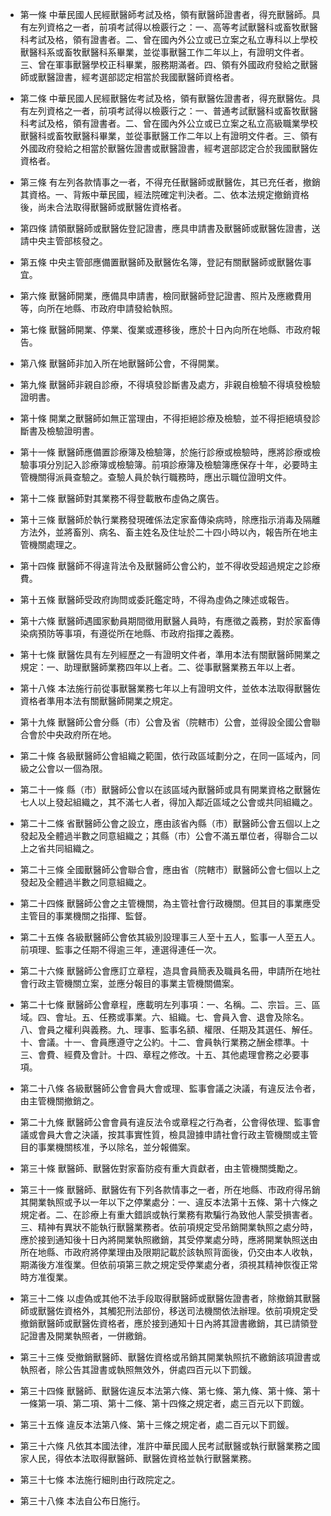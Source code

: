 * 第一條 中華民國人民經獸醫師考試及格，領有獸醫師證書者，得充獸醫師。具有左列資格之一者，前項考試得以檢覈行之：一、高等考試獸醫科或畜牧獸醫科考試及格，領有證書者。二、曾在國內外公立或已立案之私立專科以上學校獸醫科系或畜牧獸醫科系畢業，並從事獸醫工作二年以上，有證明文件者。三、曾在軍事獸醫學校正科畢業，服務期滿者。四、領有外國政府發給之獸醫師或獸醫證書，經考選部認定相當於我國獸醫師資格者。

* 第二條 中華民國人民經獸醫佐考試及格，領有獸醫佐證書者，得充獸醫佐。具有左列資格之一者，前項考試得以檢覈行之：一、普通考試獸醫科或畜牧獸醫科考試及格，領有證書者。二、曾在國內外公立或已立案之私立高級職業學校獸醫科或畜牧獸醫科畢業，並從事獸醫工作二年以上有證明文件者。三、領有外國政府發給之相當於獸醫佐證書或獸醫證書，經考選部認定合於我國獸醫佐資格者。

* 第三條 有左列各款情事之一者，不得充任獸醫師或獸醫佐，其已充任者，撤銷其資格。一、背叛中華民國，經法院確定判決者。二、依本法規定撤銷資格後，尚未合法取得獸醫師或獸醫佐資格者。

* 第四條 請領獸醫師或獸醫佐登記證書，應具申請書及獸醫師或獸醫佐證書，送請中央主管部核發之。

* 第五條 中央主管部應備置獸醫師及獸醫佐名簿，登記有關獸醫師或獸醫佐事宜。

* 第六條 獸醫師開業，應備具申請書，檢同獸醫師登記證書、照片及應繳費用等，向所在地縣、市政府申請發給執照。

* 第七條 獸醫師開業、停業、復業或遷移後，應於十日內向所在地縣、市政府報告。

* 第八條 獸醫師非加入所在地獸醫師公會，不得開業。

* 第九條 獸醫師非親自診療，不得填發診斷書及處方，非親自檢驗不得填發檢驗證明書。

* 第十條 開業之獸醫師如無正當理由，不得拒絕診療及檢驗，並不得拒絕填發診斷書及檢驗證明書。

* 第十一條 獸醫師應備置診療簿及檢驗簿，於施行診療或檢驗時，應將診療或檢驗事項分別記入診療簿或檢驗簿。前項診療簿及檢驗簿應保存十年，必要時主管機關得派員查驗之。查驗人員於執行職務時，應出示職位證明文件。

* 第十二條 獸醫師對其業務不得登載散布虛偽之廣告。

* 第十三條 獸醫師於執行業務發現確係法定家畜傳染病時，除應指示消毒及隔離方法外，並將畜別、病名、畜主姓名及住址於二十四小時以內，報告所在地主管機關處理之。

* 第十四條 獸醫師不得違背法令及獸醫師公會公約，並不得收受超過規定之診療費。

* 第十五條 獸醫師受政府詢問或委託鑑定時，不得為虛偽之陳述或報告。

* 第十六條 獸醫師遇國家動員期間徵用獸醫人員時，有應徵之義務，對於家畜傳染病預防等事項，有遵從所在地縣、市政府指揮之義務。

* 第十七條 獸醫佐具有左列經歷之一有證明文件者，準用本法有關獸醫師開業之規定：一、助理獸醫師業務四年以上者。二、從事獸醫業務五年以上者。

* 第十八條 本法施行前從事獸醫業務七年以上有證明文件，並依本法取得獸醫佐資格者準用本法有關獸醫師開業之規定。

* 第十九條 獸醫師公會分縣（市）公會及省（院轄市）公會，並得設全國公會聯合會於中央政府所在地。

* 第二十條 各級獸醫師公會組織之範圍，依行政區域劃分之，在同一區域內，同級之公會以一個為限。

* 第二十一條 縣（市）獸醫師公會以在該區域內獸醫師或具有開業資格之獸醫佐七人以上發起組織之，其不滿七人者，得加入鄰近區域之公會或共同組織之。

* 第二十二條 省獸醫師公會之設立，應由該省內縣（市）獸醫師公會五個以上之發起及全體過半數之同意組織之；其縣（市）公會不滿五單位者，得聯合二以上之省共同組織之。

* 第二十三條 全國獸醫師公會聯合會，應由省（院轄市）獸醫師公會七個以上之發起及全體過半數之同意組織之。

* 第二十四條 獸醫師公會之主管機關，為主管社會行政機關。但其目的事業應受主管目的事業機關之指揮、監督。

* 第二十五條 各級獸醫師公會依其級別設理事三人至十五人，監事一人至五人。前項理、監事之任期不得逾三年，連選得連任一次。

* 第二十六條 獸醫師公會應訂立章程，造具會員簡表及職員名冊，申請所在地社會行政主管機關立案，並應分報目的事業主管機關備案。

* 第二十七條 獸醫師公會章程，應載明左列事項：一、名稱。二、宗旨。三、區域。四、會址。五、任務或事業。六、組織。七、會員入會、退會及除名。八、會員之權利與義務。九、理事、監事名額、權限、任期及其選任、解任。十、會議。十一、會員應遵守之公約。十二、會員執行業務之酬金標準。十三、會費、經費及會計。十四、章程之修改。十五、其他處理會務之必要事項。

* 第二十八條 各級獸醫師公會會員大會或理、監事會議之決議，有違反法令者，由主管機關撤銷之。

* 第二十九條 獸醫師公會會員有違反法令或章程之行為者，公會得依理、監事會議或會員大會之決議，按其事實性質，檢具證據申請社會行政主管機關或主管目的事業機關核准，予以除名，並分報備案。

* 第三十條 獸醫師、獸醫佐對家畜防疫有重大貢獻者，由主管機關獎勵之。

* 第三十一條 獸醫師、獸醫佐有下列各款情事之一者，所在地縣、市政府得吊銷其開業執照或予以一年以下之停業處分：一、違反本法第十五條、第十六條之規定者。二、在診療上有重大錯誤或執行業務有欺騙行為致他人蒙受損害者。三、精神有異狀不能執行獸醫業務者。依前項規定受吊銷開業執照之處分時，應於接到通知後十日內將開業執照繳銷，其受停業處分時，應將開業執照送由所在地縣、市政府將停業理由及限期記載於該執照背面後，仍交由本人收執，期滿後方准復業。但依前項第三款之規定受停業處分者，須視其精神恢復正常時方准復業。

* 第三十二條 以虛偽或其他不法手段取得獸醫師或獸醫佐證書者，除撤銷其獸醫師或獸醫佐資格外，其觸犯刑法部份，移送司法機關依法辦理。依前項規定受撤銷獸醫師或獸醫佐資格者，應於接到通知十日內將其證書繳銷，其已請領登記證書及開業執照者，一併繳銷。

* 第三十三條 受撤銷獸醫師、獸醫佐資格或吊銷其開業執照抗不繳銷該項證書或執照者，除公告其證書或執照無效外，併處四百元以下罰鍰。

* 第三十四條 獸醫師、獸醫佐違反本法第六條、第七條、第九條、第十條、第十一條第一項、第二項、第十二條、第十四條之規定者，處三百元以下罰鍰。

* 第三十五條 違反本法第八條、第十三條之規定者，處二百元以下罰鍰。

* 第三十六條 凡依其本國法律，准許中華民國人民考試獸醫或執行獸醫業務之國家人民，得依本法取得獸醫師、獸醫佐資格並執行獸醫業務。

* 第三十七條 本法施行細則由行政院定之。

* 第三十八條 本法自公布日施行。

